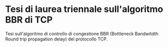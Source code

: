 # Tesi di laurea triennale sull'algoritmo BBR di TCP
Tesi sull'algoritmo di controllo di congestione BBR (Bottleneck Bandwitdth Round trip propagation delay) del protocollo TCP.
